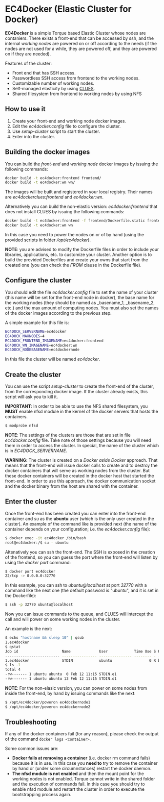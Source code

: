 # EC4Docker (Elastic Cluster for Docker)

__EC4Docker__ is a simple Torque based Elastic Cluster whose nodes are contaniers. There exists a front-end that can be accessed by ssh, and the internal _working nodes_ are powered on or off according to the needs (if the nodes are not used for a while, they are powered off, and they are powered on if they are needed).

Features of the cluster:
- Front end that has SSH access.
- Passwordless SSH access from frontend to the working nodes.
- Customizable number of working nodes.
- Self-managed elasticity by using [CLUES](https://github.com/grycap/clues).
- Shared filesystem from frontend to working nodes by using NFS

## How to use it
1. Create your front-end and working node docker images. 
2. Edit the _ec4docker.config_ file to configure the cluster.
3. Use _setup-cluster_ script to start the cluster.
4. Enter into the cluster.
 
## Building the docker images
You can build the _front-end_ and _working node_ docker images by issuing the following commands:

```bash
docker build -t ec4docker:frontend frontend/
docker build -t ec4docker:wn wn/
```

The images will be built and registered in your local registry. Their names are _ec4dockerclues:frontend_ and _ec4docker:wn_.

Alternatively you can build the non-elastic version: _ec4docker:frontend_ that does not install CLUES by issuing the following commands:

```bash
docker build -t ec4docker:frontend -f frontend/Dockerfile.static frontend/
docker build -t ec4docker:wn wn
```

In this case you need to power the nodes on or of by hand (using the provided scripts in folder _/opt/ec4docker_).

__NOTE__: you are advised to modify the Dockerfile files in order to include your libraries, applications, etc. to customize your cluster. Another option is to build the provided Dockerfiles and create your owns that start from the created one (you can check the _FROM_ clause in the Dockerfile file).

## Configure the cluster
You should edit the file _ec4docker.config_ file to set the name of your cluster (this name will be set for the front-end node in docker), the base name for the working nodes (they should be named as _basename_1, _basename_2, etc.) and the max amount of computing nodes. You must also set the names of the docker images according to the previous step.

A simple example for this file is:
```bash
EC4DOCK_SERVERNAME=ec4docker
EC4DOCK_MAXNODES=4
EC4DOCK_FRONTEND_IMAGENAME=ec4docker:frontend
EC4DOCK_WN_IMAGENAME=ec4docker:wn
EC4DOCK_NODEBASENAME=ec4dockernode
```

In this file the cluster will be named _ec4docker_.

## Create the cluster
You can use the script _setup-cluster_ to create the front-end of the cluster, from the corresponding docker image. If the cluster already exists, this script will ask you to kill it.

__IMPORTANT__: In order to be able to use the NFS shared filesystem, you __MUST__ enable nfsd module in the kernel of the docker servers that hosts the containers.
```bash
$ modprobe nfsd
```

__NOTE__: The settings of the clusters are those that are set in file _ec4docker.config_ file. Take note of those settings because you will need them in order to access the cluster. In special, the name of the cluster which is in _EC4DOCK_SERVERNAME_.

__WARNING__: The cluster is created on a _Docker aside Docker_ approach. That means that the front-end will issue docker calls to create and to destroy the docker containers that will serve as working nodes from the cluster. But these docker containers will be created in the docker host that started the front-end. In order to use this approach, the docker communication socket and the docker binary from the host are shared with the container.

## Enter the cluster
Once the front-end has been created you can enter into the front-end container and _su_ as the __ubuntu__ user (which is the only user created in the cluster). An example of the command like is provided next (the name of the container depends on your configuration; i.e. the _ec4docker.config_ file):

```bash
$ docker exec -it ec4docker /bin/bash
root@ec4docker:/$ su - ubuntu
```

Altenatively you can ssh the front-end. The SSH is exposed in the creation of the frontend, so you can guess the port where the front-end will listen by using the _docker port_ command:

```bash
$ docker port ec4docker
22/tcp -> 0.0.0.0:32770
```

In this example, you can ssh to _ubuntu@localhost_ at port _32770_ with a command like the next one (the default password is "ubuntu", and it is set in the Dockerfile):

```bash
$ ssh -p 32770 ubuntu@localhost
```

Now you can issue commands to the queue, and CLUES will intercept the call and will power on some working nodes in the cluster.

An example is the next:
```bash
$ echo "hostname && sleep 10" | qsub
1.ec4docker
$ qstat                             
Job id                    Name             User            Time Use S Queue
------------------------- ---------------- --------------- -------- - -----
1.ec4docker               STDIN            ubuntu                 0 R batch 
$ ls -l
total 4
-rw------- 1 ubuntu ubuntu  0 Feb 12 11:15 STDIN.e1
-rw------- 1 ubuntu ubuntu 13 Feb 12 11:15 STDIN.o1
```

__NOTE__: For the non-elasic version, you can power on some nodes from inside the front-end, by hand by issuing commands like the next:
```bash
$ /opt/ec4docker/poweron ec4dockernode1
$ /opt/ec4docker/poweron ec4dockernode2
```

## Troubleshooting

If any of the docker containers fail (for any reason), please check the output of the command ```docker logs <container>```.

Some common issues are:
- __Docker fails at removing a container__ (i.e. docker rm command fails) because it is in use. In this case you __need to__ try to remove the container by hand or (under some circumnstances) restart the docker daemon.
- __The nfsd module is not enabled__ and then the mount point for the working nodes is not enabled. Torque cannot write in the shared folder and the execution of commands fail. In this case you should try to enable nfsd module and restart the cluster in order to execute the bootstrapping process again.

